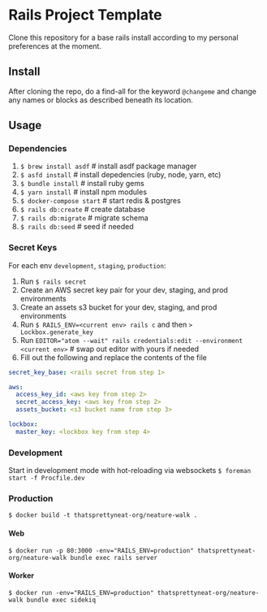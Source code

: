 # Rails Project Template

Clone this repository for a base rails install according to my personal preferences at the moment.

## Install

After cloning the repo, do a find-all for the keyword `@changeme` and change
any names or blocks as described beneath its location.

## Usage

### Dependencies

1. `$ brew install asdf`    # install asdf package manager
2. `$ asfd install`         # install depedencies (ruby, node, yarn, etc)
3. `$ bundle install`       # install ruby gems
4. `$ yarn install`         # install npm modules
5. `$ docker-compose start` # start redis & postgres
6. `$ rails db:create`      # create database
7. `$ rails db:migrate`     # migrate schema
8. `$ rails db:seed`        # seed if needed

### Secret Keys ###
For each env `development`, `staging`, `production`:

1. Run `$ rails secret`
2. Create an AWS secret key pair for your dev, staging, and prod environments
3. Create an assets s3 bucket for your dev, staging, and prod environments
4. Run `$ RAILS_ENV=<current env> rails c` and then `> Lockbox.generate_key`
5. Run `EDITOR="atom --wait" rails credentials:edit --environment <current env>` # swap out editor with yours if needed
6. Fill out the following and replace the contents of the file
  ```yml
  secret_key_base: <rails secret from step 1>

  aws:
    access_key_id: <aws key from step 2>
    secret_access_key: <aws key from step 2>
    assets_bucket: <s3 bucket name from step 3>

  lockbox:
    master_key: <lockbox key from step 4>
  ```

### Development

Start in development mode with hot-reloading via websockets
`$ foreman start -f Procfile.dev`

### Production
`$ docker build -t thatsprettyneat-org/neature-walk .`

#### Web
`$ docker run -p 80:3000 -env="RAILS_ENV=production" thatsprettyneat-org/neature-walk bundle exec rails server`

#### Worker
`$ docker run -env="RAILS_ENV=production" thatsprettyneat-org/neature-walk bundle exec sidekiq`
